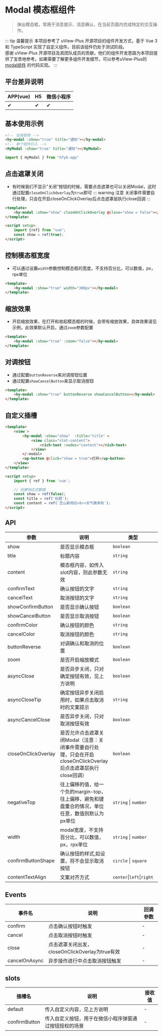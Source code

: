 # Modal 模态框组件
> 弹出模态框，常用于消息提示、消息确认、在当前页面内完成特定的交互操作。

::: tip 温馨提示
本项目参考了 uView-Plus 开源项目的组件开发方式，基于 Vue 3 和 TypeScript 实现了自定义组件。目前该组件仍处于测试阶段。<br>
感谢 uView-Plus 开源项目及其团队成员的贡献，他们的组件开发思路为本项目提供了宝贵地参考。如果需要了解更多组件开发细节，可以参考uView-Plus的 [modal组件](https://uiadmin.net/uview-plus/components/modal.html) 的代码实现。
:::

## 平台差异说明

| APP(vue) | H5 | 微信小程序 |
|-----|----|-------|
| ✔   | ✔  | ✔     |

## 基本使用示例

```html
<!-- 全局使用 -->
<hy-modal :show="true" title="通知"></hy-modal>
<!-- 单个组件引入 -->
<HyModal :show="true" title="通知"></HyModal>
```
```ts
import { HyModal } from "hfyk-app"
```

## 点击遮罩关闭
- 有时候我们不显示"关闭"按钮的时候，需要点击遮罩也可以关闭Modal，这时通过配置`closeOnClickOverlay`为`true`即可
::: warning 注意
关闭事件需要自行处理，只会在开启closeOnClickOverlay后点击遮罩层执行close回调
:::
```html
<template>
    <hy-modal :show="show" closeOnClickOverlay @close="show = false"></hy-modal>
</template>

<script setup>
    import {ref} from "vue";
    const show = ref(true);
</script>
```

## 控制模态框宽度
- 可以通过设置`width`参数控制模态框的宽度，不支持百分比，可以数值，px，rpx单位
```html
<template>
    <hy-modal :show="true" width="300px"></hy-modal>
</template>
```

## 缩放效果
- 开启缩放效果，在打开和收起模态框的时候，会带有缩放效果，具体效果请见示例，此效果默认开启，通过`zoom`参数配置
```html
<template>
    <hy-modal :show="true" :zoom="false"></hy-modal>
</template>
```

## 对调按钮
- 通过配置`buttonReverse`来对调按钮位置
- 通过配置`showCancelButton`来显示取消按钮
```html
<template>
    <hy-modal :show="true" buttonReverse showCancelButton></hy-modal>
</template>
```

## 自定义插槽

```html
<template>
    <view >
        <hy-modal :show="show"  :title="title" >
            <view class="slot-content">
                <rich-text :nodes="content"></rich-text>
            </view>
        </-modal>
        <up-button @click="show = true">打开</up-button>
    </view>
</template>

<script setup>
    import { ref } from 'vue';

    // 创建响应式数据  
    const show = ref(false);
    const title = ref('标题');
    const content = ref(`空山新雨后<br>天气晚来秋`);
</script>
```

## API

| 参数                  | 说明                                                                     | 类型                        | 默认值                 |
|---------------------|------------------------------------------------------------------------|---------------------------|---------------------|
| show                | 是否显示模态框                                                                | `boolean`                 | false               |
| title               | 标题内容	                                                                  | `string`                  | -                   |
| content             | 模态框内容，如传入slot内容，则此参数无效                                                 | `string`                  | -                   |
| confirmText         | 确认按钮的文字                                                                | `string`                  | 确认                  |
| cancelText          | 取消按钮的文字                                                                | `string`                  | 取消                  |
| showConfirmButton   | 是否显示确认按钮                                                               | `boolean`                 | true                |
| showCancelButton    | 是否显示取消按钮                                                               | `boolean`                 | false               |
| confirmColor        | 确认按钮的颜色                                                                | `string`                  | ColorConfig.primary |
| cancelColor         | 取消按钮的颜色                                                                | `string`                  | #606266             |
| buttonReverse       | 对调确认和取消的位置                                                             | `boolean`                 | false               |
| zoom                | 是否开启缩放模式                                                               | `boolean`                 | true                |
| asyncClose          | 是否异步关闭，只对确定按钮有效，见上方说明                                                  | `boolean`                 | false               |
| asyncCloseTip       | 确定按钮异步关闭启用时，如果点击取消时的文案提示                                               | `string`                  | -                   |
| asyncCancelClose    | 是否异步关闭，只对取消按钮有效                                                        | `boolean`                 | false               |
| closeOnClickOverlay | 是否允许点击遮罩关闭Modal（注意：关闭事件需要自行处理，只会在开启closeOnClickOverlay后点击遮罩层执行close回调） | `boolean`                 | false               |
| negativeTop         | 往上偏移的值，给一个负的margin-top，往上偏移，避免和键盘重合的情况，单位任意，数值则默认为px单位                 | `string` \| `number`      | 0                   |
| width               | modal宽度，不支持百分比，可以数值，px，rpx单位                                           | `string` \| `number`      | 650rpx              |
| confirmButtonShape  | 确认按钮的样式,如设置，将不会显示取消按钮                                                  | `circle` \| `square`      | -                   |
| contentTextAlign    | 文案对齐方式                                                                 | `center`\|`left`\|`right` | left                |

## Events

| 事件名           | 说明                                  | 回调参数 |
|---------------|-------------------------------------|------|
| confirm       | 点击确认按钮时触发                           | -    |
| cancel        | 点击取消按钮时触发                           | -    |
| close         | 点击遮罩关闭出发，closeOnClickOverlay为true有效 | -    |
| cancelOnAsync | 异步操作进行中点击取消按钮触发                     | -    |

## slots

| 插槽名           | 说明                          | 接收值 |
|---------------|-----------------------------|-----|
| default       | 传入自定义内容，见上方说明               | -   |
| confirmButton | 传入自定义按钮，用于在微信小程序弹窗通过按钮授权的场景 | -   |